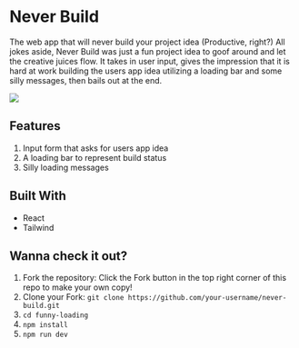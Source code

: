 # Never Build
The web app that will never build your project idea (Productive, right?) All jokes aside, Never Build was just a fun project idea to goof around and let the creative juices flow. It takes in user input, gives the impression that it is hard at work building the users app idea utilizing a loading bar and some silly messages, then bails out at the end. 

<a href="https://never-build.vercel.app/"><img src="{https://img.shields.io/badge/NeverBuild-FD3A5C?style=for-the-badge&logoColor=white}"/></a>

## Features
1. Input form that asks for users app idea
2. A loading bar to represent build status
3. Silly loading messages

## Built With
- React
- Tailwind

## Wanna check it out?
1. Fork the repository: Click the Fork button in the top right corner of this repo to make your own copy!
2. Clone your Fork: ```git clone https://github.com/your-username/never-build.git```
3. ```cd funny-loading```
4. ```npm install```
5. ```npm run dev```